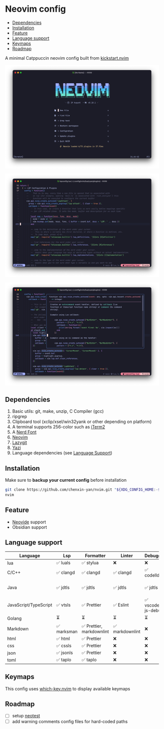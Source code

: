 # Neovim config

<!--toc:start-->

- [Dependencies](#dependencies)
- [Installation](#installation)
- [Feature](#feature)
- [Language support](#language-support)
- [Keymaps](#keymaps)
- [Roadmap](#roadmap)
<!--toc:end-->

A minimal Catppuccin neovim config built from [kickstart.nvim](https://github.com/nvim-lua/kickstart.nvim)

![Preview 1](./Preview_1.jpg)

![Preview 2](./Preview_2.jpg)

![Preview 3](./Preview_3.jpg)

## Dependencies

1. Basic utils: git, make, unzip, C Compiler (gcc)
2. ripgrep
3. Clipboard tool (xclip/xsel/win32yank or other depending on platform)
4. A terminal supports 256-color such as [iTerm2](https://iterm2.com/index.html)
5. A [Nerd Font](https://www.nerdfonts.com/#home)
6. [Neovim](https://neovim.io)
7. [Lazygit](https://github.com/jesseduffield/lazygit)
8. [Yazi](https://yazi-rs.github.io)
9. Language dependencies (see [Language Support](#language-support))

## Installation

Make sure to **backup your current config** before installation

```bash
git clone https://github.com/chenxin-yan/nvim.git "${XDG_CONFIG_HOME:-$HOME/.config}"/nvim
nvim
```

## Feature

- [Neovide](https://github.com/neovide/neovide) support
- Obsidian support

## Language support

| Language              | Lsp         | Formatter                 | Linter          | Debugger           | Testing      |
| --------------------- | ----------- | ------------------------- | --------------- | ------------------ | ------------ |
| lua                   | ✅ luals    | ✅ stylua                 | ❌              | ❌                 | ❌           |
| C/C++                 | ✅ clangd   | ✅ clangd                 | ✅ clangd       | ✅ codelldb        | ❌           |
| Java                  | ✅ jdtls    | ✅ jdtls                  | ✅ jdtls        | ✅ jdtls           | ✅ java-test |
| JavaScript/TypeScript | ✅ vtsls    | ✅ Prettier               | ✅ Eslint       | ✅ vscode-js-debug | ❌           |
| Golang                | ⏳          | ⏳                        | ⏳              | ⏳                 | ⏳           |
| Markdown              | ✅ marksman | ✅ Prettier, markdownlint | ✅ markdownlint | ❌                 | ❌           |
| html                  | ✅ html     | ✅ Prettier               | ❌              | ❌                 | ❌           |
| css                   | ✅ cssls    | ✅ Prettier               | ❌              | ❌                 | ❌           |
| json                  | ✅ jsonls   | ✅ Prettier               | ❌              | ❌                 | ❌           |
| toml                  | ✅ taplo    | ✅ taplo                  | ❌              | ❌                 | ❌           |

## Keymaps

This config uses [which-key.nvim](https://github.com/folke/which-key.nvim) to display available keymaps

## Roadmap

- [ ] setup [neotest](https://github.com/nvim-neotest/neotest)
- [ ] add warning comments config files for hard-coded paths
